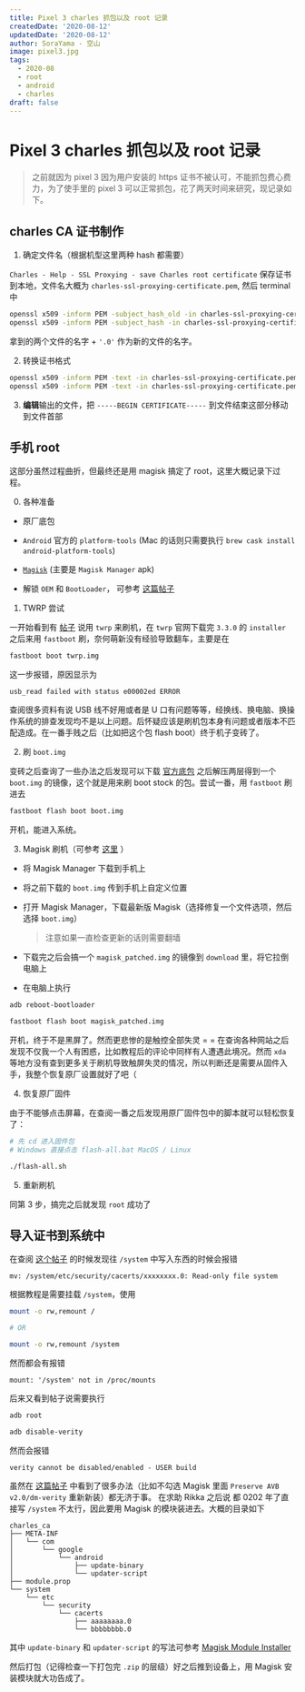```yaml
---
title: Pixel 3 charles 抓包以及 root 记录
createdDate: '2020-08-12'
updatedDate: '2020-08-12'
author: SoraYama - 空山
image: pixel3.jpg
tags:
  - 2020-08
  - root
  - android
  - charles
draft: false
---
```


# Pixel 3 charles 抓包以及 root 记录

> 之前就因为 pixel 3 因为用户安装的 https 证书不被认可，不能抓包费心费力，为了使手里的 pixel 3 可以正常抓包，花了两天时间来研究，现记录如下。

## charles CA 证书制作

1. 确定文件名（根据机型这里两种 hash 都需要）

`Charles - Help - SSL Proxying - save Charles root certificate` 保存证书到本地，文件名大概为 `charles-ssl-proxying-certificate.pem`, 然后 terminal 中

```bash
openssl x509 -inform PEM -subject_hash_old -in charles-ssl-proxying-certificate.pem | head -1 # aaaaaaaa
openssl x509 -inform PEM -subject_hash -in charles-ssl-proxying-certificate.pem | head -1 # bbbbbbbb
```

拿到的两个文件的名字 + `'.0'` 作为新的文件的名字。

2. 转换证书格式

```bash
openssl x509 -inform PEM -text -in charles-ssl-proxying-certificate.pem > aaaaaaaa.0
openssl x509 -inform PEM -text -in charles-ssl-proxying-certificate.pem > bbbbbbbb.0
```

3. **编辑**输出的文件，把 `-----BEGIN CERTIFICATE-----` 到文件结束这部分移动到文件首部

## 手机 root

这部分虽然过程曲折，但最终还是用 magisk 搞定了 root，这里大概记录下过程。

0. 各种准备

- 原厂底包

- `Android` 官方的 `platform-tools` (Mac 的话则只需要执行 `brew cask install android-platform-tools`)

- [`Magisk`](https://github.com/topjohnwu/Magisk/releases) (主要是 `Magisk Manager` apk)

- 解锁 `OEM` 和 `BootLoader`， 可参考 [这篇帖子](https://sspai.com/post/38319)

1. TWRP 尝试

一开始看到有 [帖子](https://www.itfanr.cc/2018/10/16/google-pixel-unlock-bl-and-root/) 说用 `twrp` 来刷机，在 `twrp` 官网下载完 `3.3.0` 的 `installer` 之后来用 `fastboot` 刷，奈何萌新没有经验导致翻车，主要是在

```bash
fastboot boot twrp.img
```

这一步报错，原因显示为

```
usb_read failed with status e00002ed ERROR
```

查阅很多资料有说 USB 线不好用或者是 U 口有问题等等，经换线、换电脑、换操作系统的排查发现均不是以上问题。后怀疑应该是刷机包本身有问题或者版本不匹配造成。在一番手贱之后（比如把这个包 flash boot）终于机子变砖了。

2. 刷 `boot.img`

变砖之后查询了一些办法之后发现可以下载 [官方底包](https://developers.google.cn/android/images#blueline) 之后解压两层得到一个 `boot.img` 的镜像，这个就是用来刷 boot stock 的包。尝试一番，用 `fastboot` 刷进去

```bash
fastboot flash boot boot.img
```

开机，能进入系统。

3. Magisk 刷机（可参考 [这里](http://bbs.gfan.com/android-9608088-1-1.html) ）

- 将 Magisk Manager 下载到手机上

- 将之前下载的 `boot.img` 传到手机上自定义位置

- 打开 Magisk Manager，下载最新版 Magisk（选择修复一个文件选项，然后选择 `boot.img`）

  > 注意如果一直检查更新的话则需要翻墙

- 下载完之后会搞一个 `magisk_patched.img` 的镜像到 `download` 里，将它拉倒电脑上

- 在电脑上执行

```bash
adb reboot-bootloader

fastboot flash boot magisk_patched.img
```

开机，终于不是黑屏了。然而更悲惨的是触控全部失灵 = = 在查询各种网站之后发现不仅我一个人有困惑，比如教程后的评论中同样有人遭遇此境况。然而 `xda` 等地方没有查到更多关于刷机导致触屏失灵的情况，所以判断还是需要从固件入手，我整个恢复原厂设置就好了吧（

4. 恢复原厂固件

由于不能够点击屏幕，在查阅一番之后发现用原厂固件包中的脚本就可以轻松恢复了：

```bash
# 先 cd 进入固件包
# Windows 直接点击 flash-all.bat MacOS / Linux

./flash-all.sh
```

5. 重新刷机

同第 3 步，搞完之后就发现 `root` 成功了

## 导入证书到系统中

在查阅 [这个帖子](https://segmentfault.com/a/1190000017035564) 的时候发现往 `/system` 中写入东西的时候会报错

```
mv: /system/etc/security/cacerts/xxxxxxxx.0: Read-only file system
```

根据教程是需要挂载 `/system`，使用

```bash
mount -o rw,remount /

# OR

mount -o rw,remount /system
```

然而都会有报错

```
mount: '/system' not in /proc/mounts
```

后来又看到帖子说需要执行

```bash
adb root

adb disable-verity
```

然而会报错

```
verity cannot be disabled/enabled - USER build
```

虽然在 [这篇帖子](https://android.stackexchange.com/questions/215800/how-to-disable-dm-verity-on-android-with-user-build-type-rom) 中看到了很多办法（比如不勾选 Magisk 里面 `Preserve AVB v2.0/dm-verity` 重新新装）都无济于事。
在求助 Rikka 之后说 都 0202 年了直接写 `/system` 不太行，因此要用 Magisk 的模块装进去。大概的目录如下

```
charles_ca
├── META-INF
│   └── com
│       └── google
│           └── android
│               ├── update-binary
│               └── updater-script
├── module.prop
└── system
    └── etc
        └── security
            └── cacerts
                ├── aaaaaaaa.0
                └── bbbbbbbb.0
```

其中 `update-binary` 和 `updater-script` 的写法可参考 [Magisk Module Installer](https://topjohnwu.github.io/Magisk/guides.html#magisk-module-installer)

然后打包（记得检查一下打包完 `.zip` 的层级）好之后推到设备上，用 Magisk 安装模块就大功告成了。

